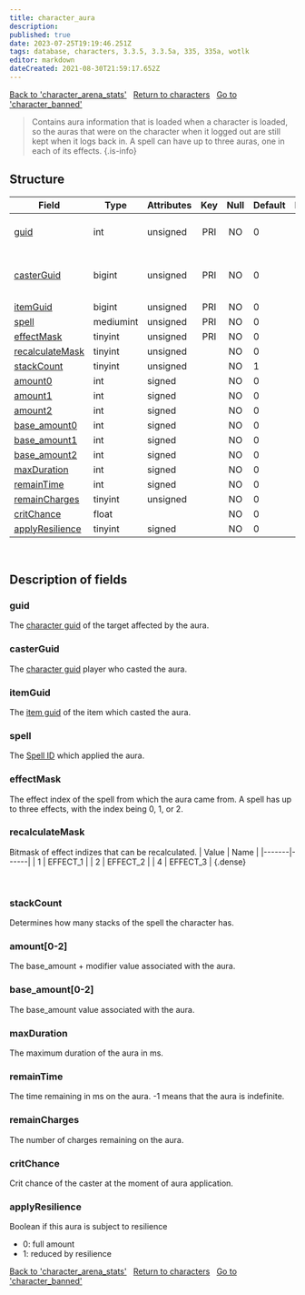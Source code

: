 ```yaml
---
title: character_aura
description:
published: true
date: 2023-07-25T19:19:46.251Z
tags: database, characters, 3.3.5, 3.3.5a, 335, 335a, wotlk
editor: markdown
dateCreated: 2021-08-30T21:59:17.652Z
---
```


<a href="https://trinitycore.info/en/database/335/characters/character_arena_stats" class="mt-5 v-btn v-btn--depressed v-btn--flat v-btn--outlined theme--light v-size--default darkblue--text text--lighten-3"><span class="v-btn__content"><i aria-hidden="true" class="v-icon notranslate v-icon--left mdi mdi-arrow-left theme--light"></i><span>Back to 'character_arena_stats'</span></span></a>&nbsp;&nbsp;&nbsp;<a href="https://trinitycore.info/en/database/335/characters/home" class="mt-5 v-btn v-btn--depressed v-btn--flat v-btn--outlined theme--light v-size--default darkblue--text text--lighten-3"><span class="v-btn__content"><i aria-hidden="true" class="v-icon notranslate v-icon--left mdi mdi-home-outline theme--light"></i><span>Return to characters</span></span></a>&nbsp;&nbsp;&nbsp;<a href="https://trinitycore.info/en/database/335/characters/character_banned" class="mt-5 v-btn v-btn--depressed v-btn--flat v-btn--outlined theme--light v-size--default darkblue--text text--lighten-3"><span class="v-btn__content"><span>Go to 'character_banned'</span><i aria-hidden="true" class="v-icon notranslate v-icon--right mdi mdi-arrow-right theme--light"></i></span></a>

> Contains aura information that is loaded when a character is loaded, so the auras that were on the character when it logged out are still kept when it logs back in. A spell can have up to three auras, one in each of its effects.
{.is-info}


## Structure

| Field | Type | Attributes | Key | Null | Default | Extra | Comment |
| --- | --- | --- | :---: | :---: | --- | --- | --- |
| [guid](#guid) | int | unsigned | PRI | NO | 0 |  | Global Unique Identifier |
| [casterGuid](#casterguid) | bigint | unsigned | PRI | NO | 0 |  | Full Global Unique Identifier |
| [itemGuid](#itemguid) | bigint | unsigned | PRI | NO | 0 |  |  |
| [spell](#spell) | mediumint | unsigned | PRI | NO | 0 |  |  |
| [effectMask](#effectmask) | tinyint | unsigned | PRI | NO | 0 |  |  |
| [recalculateMask](#recalculatemask) | tinyint | unsigned |  | NO | 0 |  |  |
| [stackCount](#stackcount) | tinyint | unsigned |  | NO | 1 |  |  |
| [amount0](#amount[0-2]) | int | signed |  | NO | 0 |  |  |
| [amount1](#amount[0-2]) | int | signed |  | NO | 0 |  |  |
| [amount2](#amount[0-2]) | int | signed |  | NO | 0 |  |  |
| [base_amount0](#base_amount[0-2]) | int | signed |  | NO | 0 |  |  |
| [base_amount1](#base_amount[0-2]) | int | signed |  | NO | 0 |  |  |
| [base_amount2](#base_amount[0-2]) | int | signed |  | NO | 0 |  |  |
| [maxDuration](#maxduration) | int | signed |  | NO | 0 |  |  |
| [remainTime](#remaintime) | int | signed |  | NO | 0 |  |  |
| [remainCharges](#remaincharges) | tinyint | unsigned |  | NO | 0 |  |  |
| [critChance](#critchance) | float |  |  | NO | 0 |  |  |
| [applyResilience](#applyresilience) | tinyint | signed |  | NO | 0 |  |  |
&nbsp;
## Description of fields

### guid
The [character guid](../characters/characters#guid) of the target affected by the aura.
&nbsp;

### casterGuid
The [character guid](../characters/characters#guid) player who casted the aura.
&nbsp;

### itemGuid
The [item guid](../characters/item_instance#guid) of the item which casted the aura.
&nbsp;

### spell
The [Spell ID](/files/DBC/335/spell#id) which applied the aura.
&nbsp;

### effectMask
The effect index of the spell from which the aura came from. A spell has up to three effects, with the index being 0, 1, or 2.
&nbsp;

### recalculateMask
Bitmask of effect indizes that can be recalculated.
| Value | Name |
|-------|------|
| 1 | EFFECT_1 |
| 2 | EFFECT_2 |
| 4 | EFFECT_3 |
{.dense}

&nbsp;

### stackCount
Determines how many stacks of the spell the character has.
&nbsp;

### amount\[0-2]
The base_amount + modifier value associated with the aura.
&nbsp;

### base_amount\[0-2]
The base_amount value associated with the aura.
&nbsp;

### maxDuration
The maximum duration of the aura in ms.
&nbsp;

### remainTime
The time remaining in ms on the aura. -1 means that the aura is indefinite.
&nbsp;

### remainCharges
The number of charges remaining on the aura.
&nbsp;

### critChance
Crit chance of the caster at the moment of aura application.
&nbsp;

### applyResilience
Boolean if this aura is subject to resilience
* 0: full amount
* 1: reduced by resilience
&nbsp;

<a href="https://trinitycore.info/en/database/335/characters/character_arena_stats" class="mt-5 v-btn v-btn--depressed v-btn--flat v-btn--outlined theme--light v-size--default darkblue--text text--lighten-3"><span class="v-btn__content"><i aria-hidden="true" class="v-icon notranslate v-icon--left mdi mdi-arrow-left theme--light"></i><span>Back to 'character_arena_stats'</span></span></a>&nbsp;&nbsp;&nbsp;<a href="https://trinitycore.info/en/database/335/characters/home" class="mt-5 v-btn v-btn--depressed v-btn--flat v-btn--outlined theme--light v-size--default darkblue--text text--lighten-3"><span class="v-btn__content"><i aria-hidden="true" class="v-icon notranslate v-icon--left mdi mdi-home-outline theme--light"></i><span>Return to characters</span></span></a>&nbsp;&nbsp;&nbsp;<a href="https://trinitycore.info/en/database/335/characters/character_banned" class="mt-5 v-btn v-btn--depressed v-btn--flat v-btn--outlined theme--light v-size--default darkblue--text text--lighten-3"><span class="v-btn__content"><span>Go to 'character_banned'</span><i aria-hidden="true" class="v-icon notranslate v-icon--right mdi mdi-arrow-right theme--light"></i></span></a>
